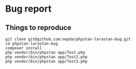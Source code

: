 # Bug report

## Things to reproduce

```shell
git clone git@github.com:nepda/phpstan-larastan-bug.git
cd phpstan-larastan-bug
composer install
php vendor/bin/phpstan app/Test.php
php vendor/bin/phpstan app/Test2.php
php vendor/bin/phpstan app/Test3.php
```
